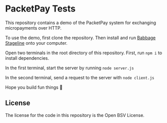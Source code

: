# PacketPay Tests

This repository contains a demo of the PacketPay system for exchanging micropayments over HTTP.

To use the demo, first clone the repository. Then install and run [Babbage Stageline](https://projectbabbage.com/docs/dev-downloads) onto your computer.

Open two terminals in the root directory of this repository. First, run `npm i` to install dependencies.

In the first terminal, start the server by running `node server.js`

In the second terminal, send a request to the server with `node client.js`

Hope you build fun things 🚀

## License

The license for the code in this repository is the Open BSV License.